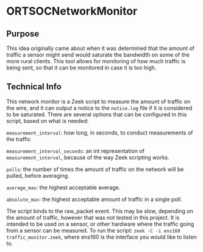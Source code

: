 # ORTSOCNetworkMonitor

## Purpose

This idea originally came about when it was determined that the amount of traffic a sensor might send would saturate the bandwidth on some of the more rural clients. This tool allows for monitoring of how much traffic is being sent, so that it can be monitored in case it is too high.

## Technical Info

This network monitor is a Zeek script to measure the amount of traffic on the wire, and it can output a notice to the `notice.log` file if it is considered to be saturated. There are several options that can be configured in this script, based on what is needed:

`measurement_interval`: how long, in seconds, to conduct measurements of the traffic

`measurement_interval_seconds`: an int representation of `measurement_interval`, because of the way Zeek scripting works.

`polls`: the number of times the amount of traffic on the network will be pulled, before averaging.

`average_max`: the highest acceptable average.

`absolute_max`: the highest acceptable amount of traffic in a single poll.


The script binds to the raw_packet event. This may be slow, depending on the amount of traffic, however that was not tested in this project. It is intended to be used on a sensor, or other hardware where the traffic going from a sensor can be measured. To run the script: `zeek -C -i ens160 traffic_monitor.zeek`, where ens160 is the interface you would like to listen to.
